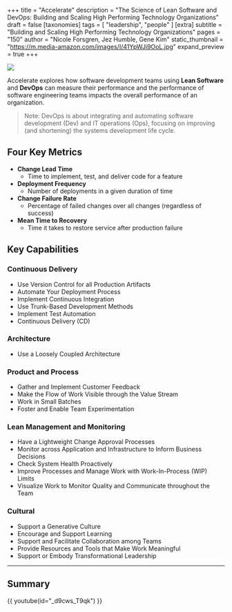 +++
title = "Accelerate"
description = "The Science of Lean Software and DevOps: Building and Scaling High Performing Technology Organizations"
draft = false
[taxonomies]
tags = [ "leadership", "people" ]
[extra]
subtitle = "Building and Scaling High Performing Technology Organizations"
pages = "150"
author = "Nicole Forsgren, Jez Humble, Gene Kim"
static_thumbnail = "https://m.media-amazon.com/images/I/41YpWJi9OoL.jpg"
expand_preview = true
+++

<img border="0" src="https://m.media-amazon.com/images/I/41YpWJi9OoL.jpg" >

Accelerate explores how software development teams using **Lean Software** and **DevOps** can measure their performance and the performance of software engineering teams impacts the overall performance of an organization.

<!-- more -->
> Note: DevOps is about integrating and automating software development (Dev) and IT operations (Ops), focusing on improving (and shortening) the systems development life cycle.

## Four Key Metrics

- **Change Lead Time**
    - Time to implement, test, and deliver code for a feature
- **Deployment Frequency**
    - Number of deployments in a given duration of time
- **Change Failure Rate**
    - Percentage of failed changes over all changes (regardless of success)
- **Mean Time to Recovery**
    - Time it takes to restore service after production failure

## Key Capabilities

### Continuous Delivery

- Use Version Control for all Production Artifacts
- Automate Your Deployment Process
- Implement Continuous Integration
- Use Trunk-Based Development Methods
- Implement Test Automation
- Continuous Delivery (CD)

### Architecture

- Use a Loosely Coupled Architecture

### Product and Process

- Gather and Implement Customer Feedback
- Make the Flow of Work Visible through the Value Stream
- Work in Small Batches
- Foster and Enable Team Experimentation

### Lean Management and Monitoring

- Have a Lightweight Change Approval Processes
- Monitor across Application and Infrastructure to Inform Business Decisions
- Check System Health Proactively
- Improve Processes and Manage Work with Work-In-Process (WIP) Limits
- Visualize Work to Monitor Quality and Communicate throughout the Team

### Cultural

- Support a Generative Culture
- Encourage and Support Learning
- Support and Facilitate Collaboration among Teams
- Provide Resources and Tools that Make Work Meaningful
- Support or Embody Transformational Leadership

--- 

## Summary

{{ youtube(id="_d9cws_T9qk") }}